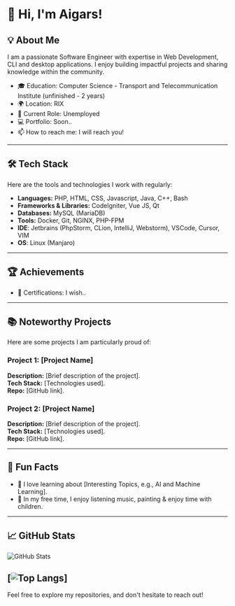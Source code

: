 # 👋 Hi, I'm Aigars!

## 💡 About Me
I am a passionate Software Engineer with expertise in Web Development, CLI and desktop applications. I enjoy building impactful projects and sharing knowledge within the community.

- 🎓 Education: Computer Science - Transport and Telecommunication Institute (unfinished - 2 years)
- 🌍 Location: RIX
- 💼 Current Role: Unemployed
- 💻 Portfolio: Soon..
- 📫 How to reach me: I will reach you!

---

## 🛠️ Tech Stack
Here are the tools and technologies I work with regularly:

- **Languages:** PHP, HTML, CSS, Javascript, Java, C++, Bash
- **Frameworks & Libraries:** CodeIgniter, Vue JS, Qt
- **Databases:** MySQL (MariaDB)
- **Tools:** Docker, Git, NGINX, PHP-FPM
- **IDE**: Jetbrains (PhpStorm, CLion, IntelliJ, Webstorm), VSCode, Cursor, VIM
- **OS**: Linux (Manjaro)
---

## 🏆 Achievements
- 🏅 Certifications: I wish..

---

## 📚 Noteworthy Projects
Here are some projects I am particularly proud of:

### Project 1: [Project Name]
**Description:** [Brief description of the project].  
**Tech Stack:** [Technologies used].  
**Repo:** [GitHub link].

### Project 2: [Project Name]
**Description:** [Brief description of the project].  
**Tech Stack:** [Technologies used].  
**Repo:** [GitHub link].

---

## 🌟 Fun Facts
- 🤖 I love learning about [Interesting Topics, e.g., AI and Machine Learning].
- 📖 In my free time, I enjoy listening music, painting & enjoy time with children.

---

## 📈 GitHub Stats
![GitHub Stats](https://github-readme-stats.vercel.app/api?username=alisacorporation&show_icons=true&hide=issues&hide_title=true&count_private=true)

[![Top Langs](https://github-readme-stats.vercel.app/api/top-langs/?username=alisacorporation&layout=donut)]
---

Feel free to explore my repositories, and don't hesitate to reach out!
